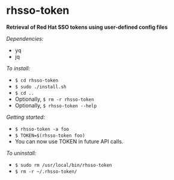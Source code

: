 <h1>rhsso-token</h1>

**Retrieval of Red Hat SSO tokens using user-defined config files**

_Dependencies:_
- yq
- jq

_To install:_

- <code>$ cd rhsso-token</code>
- <code>$ sudo ./install.sh</code>
- <code>$ cd ..</code>
- Optionally, <code>$ rm -r rhsso-token</code>
- Optionally, <code>$ rhsso-token --help</code>

_Getting started:_

- <code>$ rhsso-token -a foo</code>
- <code>$ TOKEN=$(rhsso-token foo)</code>
- You can now use TOKEN in future API calls.

_To uninstall:_

- <code>$ sudo rm /usr/local/bin/rhsso-token</code>
- <code>$ rm -r ~/.rhsso-token/</code>

